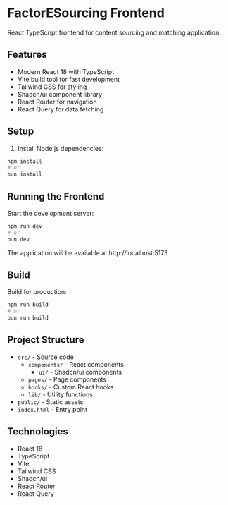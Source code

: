 # FactorESourcing Frontend

React TypeScript frontend for content sourcing and matching application.

## Features

- Modern React 18 with TypeScript
- Vite build tool for fast development
- Tailwind CSS for styling
- Shadcn/ui component library
- React Router for navigation
- React Query for data fetching

## Setup

1. Install Node.js dependencies:
```bash
npm install
# or
bun install
```

## Running the Frontend

Start the development server:
```bash
npm run dev
# or
bun dev
```

The application will be available at http://localhost:5173

## Build

Build for production:
```bash
npm run build
# or
bun run build
```

## Project Structure

- `src/` - Source code
  - `components/` - React components
    - `ui/` - Shadcn/ui components
  - `pages/` - Page components
  - `hooks/` - Custom React hooks
  - `lib/` - Utility functions
- `public/` - Static assets
- `index.html` - Entry point

## Technologies

- React 18
- TypeScript
- Vite
- Tailwind CSS
- Shadcn/ui
- React Router
- React Query 